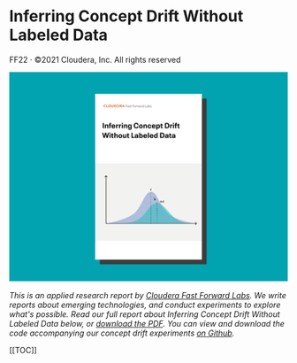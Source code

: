 # Inferring Concept Drift Without Labeled Data

FF22 · ©2021 Cloudera, Inc. All rights reserved

![](figures/FF22-cover.png)

*This is an applied research report by [Cloudera Fast Forward Labs](https://www.cloudera.com/products/fast-forward-labs-research.html). We write reports about emerging technologies, 
and conduct experiments to explore what's possible. Read our full report about *Inferring Concept Drift Without Labeled Data* below, or <a href="/FF22-Concept_Drift-Cloudera_Fast_Forward.pdf" target="_blank" id="report-pdf-download">download the PDF</a>. You can view and download the code accompanying our concept drift experiments [on Github](https://github.com/fastforwardlabs/concept-drift).*

[[TOC]]
